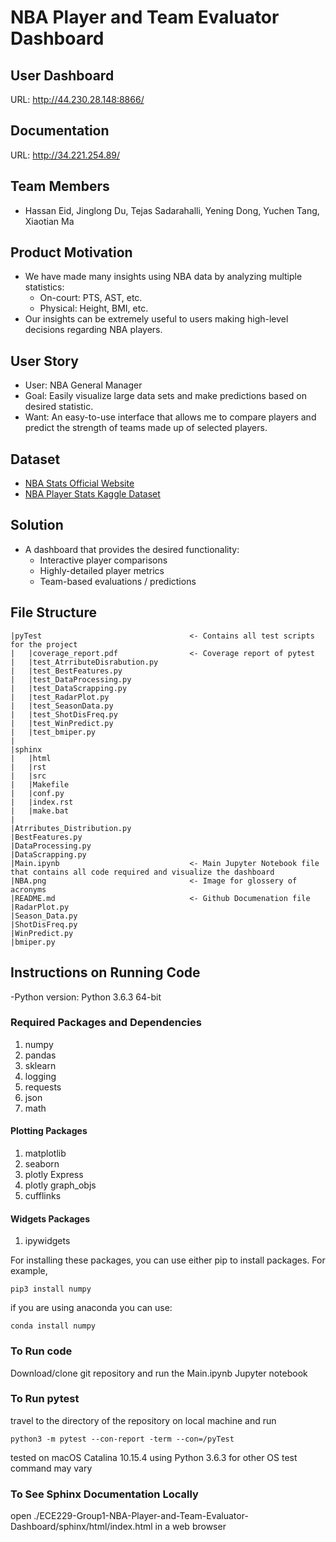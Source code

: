 # NBA Player and Team Evaluator Dashboard

## User Dashboard
URL: http://44.230.28.148:8866/

## Documentation
URL: http://34.221.254.89/

## Team Members
- Hassan Eid, Jinglong Du, Tejas Sadarahalli, Yening Dong, Yuchen Tang, Xiaotian Ma

## Product Motivation
* We have made many insights using NBA data by analyzing multiple statistics:
     * On-court: PTS, AST, etc.
     * Physical: Height, BMI, etc. 
* Our insights can be extremely useful to users making high-level decisions regarding NBA players.

## User Story
* User: NBA General Manager
* Goal: Easily visualize large data sets and make predictions based on desired statistic.
* Want: An easy-to-use interface that allows me to compare players and predict the strength of teams made up of selected players.

## Dataset

* [NBA Stats Official Website](https://stats.nba.com)
* [NBA Player Stats Kaggle Dataset](https://www.kaggle.com/drgilermo/nba-players-stats)

## Solution 
* A dashboard that provides the desired functionality:
    * Interactive player comparisons
    * Highly-detailed player metrics
    * Team-based evaluations / predictions

## File Structure
```
|pyTest                                 <- Contains all test scripts for the project
|   |coverage_report.pdf                <- Coverage report of pytest 
|   |test_AtrributeDisrabution.py 
|   |test_BestFeatures.py
|   |test_DataProcessing.py
|   |test_DataScrapping.py
|   |test_RadarPlot.py
|   |test_SeasonData.py
|   |test_ShotDisFreq.py
|   |test_WinPredict.py
|   |test_bmiper.py
|
|sphinx
|   |html
|   |rst
|   |src
|   |Makefile
|   |conf.py
|   |index.rst
|   |make.bat
|
|Atrributes_Distribution.py             
|BestFeatures.py
|DataProcessing.py
|DataScrapping.py
|Main.ipynb                             <- Main Jupyter Notebook file that contains all code required and visualize the dashboard
|NBA.png                                <- Image for glossery of acronyms
|README.md                              <- Github Documenation file
|RadarPlot.py
|Season_Data.py
|ShotDisFreq.py
|WinPredict.py
|bmiper.py
```
## Instructions on Running Code

-Python version: Python 3.6.3 64-bit

### Required Packages and Dependencies

1. numpy
2. pandas
3. sklearn
4. logging
5. requests
6. json
7. math

#### Plotting Packages

1. matplotlib
2. seaborn
3. plotly Express
4. plotly graph_objs
5. cufflinks

#### Widgets Packages 

1. ipywidgets

For installing these packages, you can use either pip to install packages. For example,
```
pip3 install numpy
```
if you are using anaconda you can use:
```
conda install numpy
```
### To Run code

Download/clone git repository and run the Main.ipynb Jupyter notebook

### To Run pytest

travel to the directory of the repository on local machine and run
```
python3 -m pytest --con-report -term --con=/pyTest
```
tested on macOS Catalina 10.15.4 using Python 3.6.3
for other OS test command may vary 

### To See Sphinx Documentation Locally
open ./ECE229-Group1-NBA-Player-and-Team-Evaluator-Dashboard/sphinx/html/index.html in a web browser
